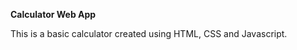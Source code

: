 <b>Calculator Web App</b>
<p>This is a basic calculator created using HTML, CSS and Javascript. </p>